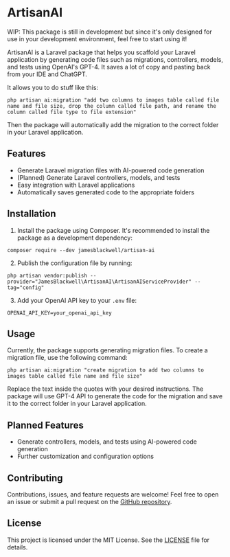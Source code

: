# ArtisanAI

WIP: This package is still in development but since it's only designed for use in your development environment, feel free to start using it!

ArtisanAI is a Laravel package that helps you scaffold your Laravel application by generating code files such as migrations, controllers, models, and tests using OpenAI's GPT-4. It saves a lot of copy and pasting back from your IDE and ChatGPT.

It allows you to do stuff like this:

```
php artisan ai:migration "add two columns to images table called file name and file size, drop the column called file path, and rename the column called file type to file extension"
```

Then the package will automatically add the migration to the correct folder in your Laravel application.

## Features

- Generate Laravel migration files with AI-powered code generation
- (Planned) Generate Laravel controllers, models, and tests
- Easy integration with Laravel applications
- Automatically saves generated code to the appropriate folders

## Installation

1. Install the package using Composer. It's recommended to install the package as a development dependency:

```
composer require --dev jamesblackwell/artisan-ai
```

2. Publish the configuration file by running:

```
php artisan vendor:publish --provider="JamesBlackwell\ArtisanAI\ArtisanAIServiceProvider" --tag="config"
```

3. Add your OpenAI API key to your `.env` file:

```
OPENAI_API_KEY=your_openai_api_key
```

## Usage

Currently, the package supports generating migration files. To create a migration file, use the following command:

```
php artisan ai:migration "create migration to add two columns to images table called file name and file size"

```

Replace the text inside the quotes with your desired instructions. The package will use GPT-4 API to generate the code for the migration and save it to the correct folder in your Laravel application.

## Planned Features

- Generate controllers, models, and tests using AI-powered code generation
- Further customization and configuration options

## Contributing

Contributions, issues, and feature requests are welcome! Feel free to open an issue or submit a pull request on the [GitHub repository](https://github.com/jamesblackwell/ArtisanAI).

## License

This project is licensed under the MIT License. See the [LICENSE](LICENSE) file for details.
